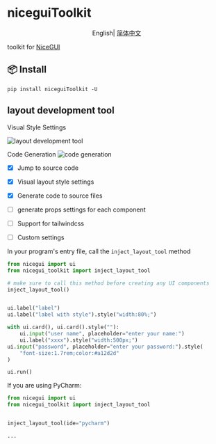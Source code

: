 # niceguiToolkit

<div align="center">

English| [简体中文](./README.zh-CN.md)

</div>

toolkit for [NiceGUI](https://github.com/zauberzeug/nicegui)

## 📦 Install

```
pip install niceguiToolkit -U
```

## layout development tool

Visual Style Settings

![layout development tool](./asset/layout_dev_tool.gif)

Code Generation
![code generation](./asset/code_gen.gif)


- [x] Jump to source code
- [x] Visual layout style settings
- [x] Generate code to source files
- [ ] generate props settings for each component
- [ ] Support for tailwindcss
- [ ] Custom settings


In your program's entry file, call the `inject_layout_tool` method
```python
from nicegui import ui
from nicegui_toolkit import inject_layout_tool

# make sure to call this method before creating any UI components
inject_layout_tool()


ui.label("label")
ui.label("label with style").style("width:80%;")

with ui.card(), ui.card().style(""):
    ui.input("user name", placeholder="enter your name:")
    ui.label("xxxx").style("width:500px;")
ui.input("password", placeholder="enter your password:").style(
    "font-size:1.7rem;color:#a12d2d"
)

ui.run()

```

If you are using PyCharm:
```python
from nicegui import ui
from nicegui_toolkit import inject_layout_tool


inject_layout_tool(ide="pycharm")

...

```

